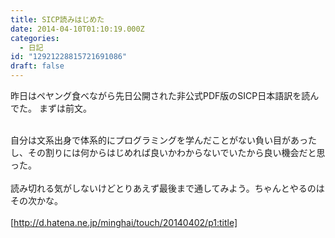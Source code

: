```yaml
---
title: SICP読みはじめた
date: 2014-04-10T01:10:19.000Z
categories:
  - 日記
id: "12921228815721691086"
draft: false
---
```

昨日はペヤング食べながら先日公開された非公式PDF版のSICP日本語訳を読んでた。 まずは前文。<div><div style="text-align: start;"><br></div><div style="text-align: start;">自分は文系出身で体系的にプログラミングを学んだことがない負い目があったし、その割りには何からはじめれば良いかわからないでいたから良い機会だと思った。</div><div><br></div><div>読み切れる気がしないけどとりあえず最後まで通してみよう。ちゃんとやるのはその次かな。</div><div><br></div><div>[http://d.hatena.ne.jp/minghai/touch/20140402/p1:title]<br></div></div>
